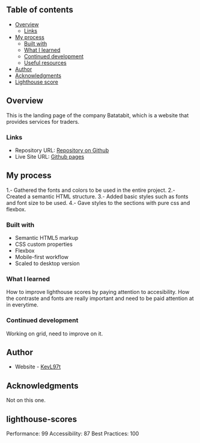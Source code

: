 ## Table of contents

- [Overview](#overview)
  - [Links](#links)
- [My process](#my-process)
  - [Built with](#built-with)
  - [What I learned](#what-i-learned)
  - [Continued development](#continued-development)
  - [Useful resources](#useful-resources)
- [Author](#author)
- [Acknowledgments](#acknowledgments)
- [Lighthouse score](lighthouse-scores)


## Overview
This is the landing page of the company Batatabit, which is a website that provides services for traders.

### Links

- Repository URL: [Repository on Github](https://github.com/KevL97t/batatabit-landing-page)
- Live Site URL: [Github pages](https://kevl97t.github.io/batatabit-landing-page/)

## My process

1.- Gathered the fonts and colors to be used in the entire project.
2.- Created a semantic HTML structure.
3.- Added basic styles such as fonts and font size to be used.
4.- Gave styles to the sections with pure css and flexbox.

### Built with

- Semantic HTML5 markup
- CSS custom properties
- Flexbox
- Mobile-first workflow
- Scaled to desktop version

### What I learned

How to improve lighthouse scores by paying attention to accesibility.
How the contraste and fonts are really important and need to be paid attention at in everytime.


### Continued development

Working on grid, need to improve on it.

## Author

- Website - [KevL97t](https://github.com/KevL97t)

## Acknowledgments

Not on this one.

## lighthouse-scores
Performance: 99
Accessibility: 87
Best Practices: 100

